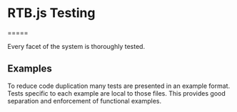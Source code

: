 # RTB.js Testing
=====

Every facet of the system is thoroughly tested.

## Examples

To reduce code duplication many tests are presented in an example format.  Tests specific to each example are local to those files.  This provides good separation and enforcement of functional examples.
